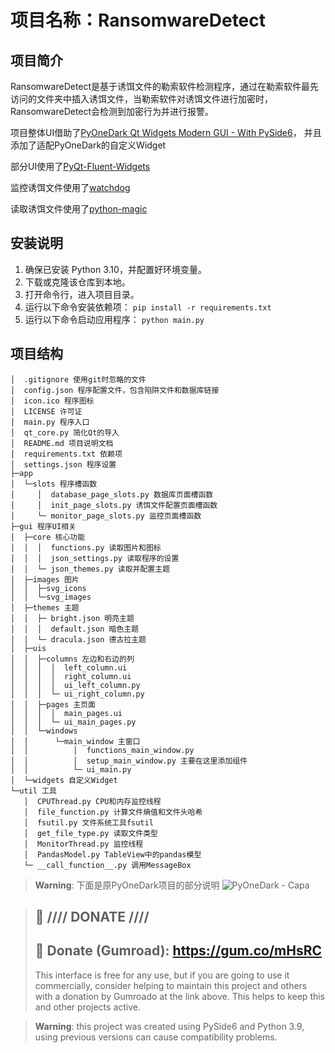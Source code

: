 # 项目名称：RansomwareDetect

## 项目简介
RansomwareDetect是基于诱饵文件的勒索软件检测程序，通过在勒索软件最先访问的文件夹中插入诱饵文件，当勒索软件对诱饵文件进行加密时，RansomwareDetect会检测到加密行为并进行报警。

项目整体UI借助了[PyOneDark Qt Widgets Modern GUI - With PySide6](https://github.com/Wanderson-Magalhaes/PyOneDark_Qt_Widgets_Modern_GUI.git)，
并且添加了适配PyOneDark的自定义Widget

部分UI使用了[PyQt-Fluent-Widgets](https://github.com/zhiyiYo/PyQt-Fluent-Widgets.git)

监控诱饵文件使用了[watchdog](https://github.com/gorakhargosh/watchdog.git)

读取诱饵文件使用了[python-magic](https://github.com/ahupp/python-magic.git)

## 安装说明
1. 确保已安装 Python 3.10，并配置好环境变量。
2. 下载或克隆该仓库到本地。
3. 打开命令行，进入项目目录。
4. 运行以下命令安装依赖项：
```pip install -r requirements.txt```
5. 运行以下命令启动应用程序：
```python main.py```

## 项目结构
```
│  .gitignore 使用git时忽略的文件
│  config.json 程序配置文件，包含陷阱文件和数据库链接
│  icon.ico 程序图标
│  LICENSE 许可证
│  main.py 程序入口
│  qt_core.py 简化Qt的导入
│  README.md 项目说明文档
│  requirements.txt 依赖项
│  settings.json 程序设置
├─app
│  └─slots 程序槽函数
│     │  database_page_slots.py 数据库页面槽函数
│     │  init_page_slots.py 诱饵文件配置页面槽函数
│     └─ monitor_page_slots.py 监控页面槽函数
├─gui 程序UI相关
│  ├─core 核心功能
│  │  │  functions.py 读取图片和图标
│  │  │  json_settings.py 读取程序的设置
│  │  └─ json_themes.py 读取并配置主题
│  ├─images 图片
│  │  ├─svg_icons 
│  │  └─svg_images
│  ├─themes 主题
│  │  ├─ bright.json 明亮主题
│  │  │  default.json 暗色主题
│  │  └─ dracula.json 德古拉主题
│  ├─uis
│  │  ├─columns 左边和右边的列
│  │  │  │  left_column.ui
│  │  │  │  right_column.ui
│  │  │  │  ui_left_column.py
│  │  │  └─ ui_right_column.py  
│  │  ├─pages 主页面
│  │  │  │  main_pages.ui
│  │  │  └─ ui_main_pages.py
│  │  └─windows 
│  │      └─main_window 主窗口
│  │          │  functions_main_window.py
│  │          │  setup_main_window.py 主要在这里添加组件
│  │          └─ ui_main.py         
│  └─widgets 自定义Widget
└─util 工具
   │  CPUThread.py CPU和内存监控线程
   │  file_function.py 计算文件熵值和文件头哈希
   │  fsutil.py 文件系统工具fsutil
   │  get_file_type.py 读取文件类型
   │  MonitorThread.py 监控线程
   │  PandasModel.py TableView中的pandas模型
   └─ __call_function__.py 调用MessageBox
```
> **Warning**: 下面是原PyOneDark项目的部分说明
![PyOneDark - Capa](https://user-images.githubusercontent.com/60605512/127739671-653eccb8-49da-4244-ae48-a8ae9b9b6fb2.png)

> ## :gift: **//// DONATE ////**
> ## 🔗 Donate (Gumroad): https://gum.co/mHsRC
> This interface is free for any use, but if you are going to use it commercially, consider helping to maintain this project and others with a donation by Gumroado at the link above. This helps to keep this and other projects active.

> **Warning**: this project was created using PySide6 and Python 3.9, using previous versions can cause compatibility problems.

